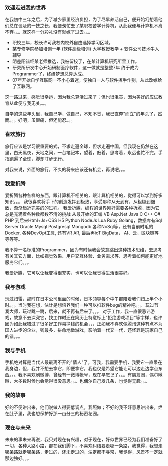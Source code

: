 ### 欢迎走进我的世界

在我初中三年之后，为了减少家里经济负担，为了尽早养活自己，便开始幻想着他们总在谈及的一技之长，我便匆忙去了某职校苦学计算机，从此我便与计算机不离不弃。。。就这样一分彩礼没有就嫁了过去。。。

* 职校三年，校长许可我校内校外自由选择学习区域。
* 某专修学院参加培训一年 (软件高级培训) 大学教授教学 + 软件公司技术牛人辅导
* 阴差阳错经某老师推选，我被留校了，在某计算机研究所里工作。
* 研究所研发中心开始研制医疗软件，这一做就是整整7年 终于成为Programmer了，终级梦想总算达成。
* 07年开始自学互联网一不小心着迷，便独自一人与软件挥手作别，从此改嫁给了互联网。

这一路过来，感觉很幸运，因为我总算活过来了；但也很沮丧，因为美好的应试教育从此便与我无关。。。

自学的这些年头里，我自己学，做自己，不知不觉，我已直奔"而立"的年头了，然而。。。好吧，虽很痛，但还能忍。。。

### 喜欢旅行 ###

旅行应该是学习很重要的式，不求走遍全球，但求走遍中国，但我现在仍然在这里，白天黑夜，天地之间，一台笔记本，望着，敲着，思考着，永远也忙不完。手指跑遍了全球，脚却寸步无行。

对我来说，外面的旅行，不久的将来应该还有机会，再说吧。。。

### 我爱折腾 ###

爱折腾各种各样的东西，跟计算机不相关的，跟计算机相关的，觉得可以学到好多知识。。。
我很喜欢将手下的创造发挥到极致，享受那种从无到有，从粗糙到细致，渐渐趋近完美的的过程。
我爱折腾，编程的世界刚好需要各种折腾，因为它总是充满着各种数都数不清的挑战 从最开始的汇编 VB Asp.Net Java C C++ C# PHP 到后来Html+Js+CSS H5 Python NodeJs Lua Ruby Golang，数据库有Sql Server Oracle Mysql Postgresql Mongodb 各种NoSql等，还有当前时毛的Docker, 各种DevOpt工具, 还有VR AR, 最后再ioT BigData， AI、云，区块链等等等等。

我不算一名标准的Programmer，因为有时候我会故意跳出这种技术思维，去思考有关其它方面，比如视觉效果、用户交互体验、业务需求等、思考着如何能更好地服务它们。。。

我爱折腾，它可以让我变得很充实，也可以让我觉得生活很美好。

### 我与游戏 ###

玩过扫雷，那时在日本公司里面的时候，日本领导每个中午都陪着我们扫上半个小时。。。当时我在想，估计是想培养我们一种可以扫软件bug的精神吧。。。
玩过节奏大师，玩过跳一跳，后来，就不再有后来了。。。
对于工作，我一直很忌讳游戏，故意不去深究它，找工作时还在简历上特意标上"拒绝游戏项目"等字样，也许因为如此我错过了很多好工作易挣钱的机会，，，正如我不喜欢像腾讯这种有点不为国人进步的企业，钱最多，拼命地做游戏，影响着一代又一代，还怪罪是玩家自己的错。。。

### 我与手机 ###

手机绝对算是当代人最最离不开的"情人"了，可我，我需要手机，我要它一直呆在我身边，但，我并不想去拿它，即便拿它，我也仅是希望它能让可以边走边学点东西。。。我不喜欢刷微博，曾经有一微博帐号，现在早忘记了。。。有朋友圈，偶尔瞅瞅，大多数时候也会觉得很没意思。。。也偶尔自己发几条，也觉得无趣。。。


### 我的故事 ###

好的不便讲出来，他们说做人得要低调点，我照做；不好的我不好意思讲出来，烂在肚子里，我也想保护好那一亩分三的秘密花园。

### 现在与未来 ###
未来的事未来再说，我只对现在有兴趣，对于现在，好似世界已经为我们准备好了一切，各种大路小路，都在我们脚下，不喜欢纠结要走哪一条路，我觉得，我想走哪条路就走哪条路，走过的，还未走过的，注定都不寻常，我觉得，风景不一定就那边独好。。。
